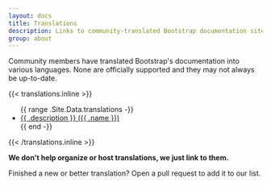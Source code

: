 ```yaml
---
layout: docs
title: Translations
description: Links to community-translated Bootstrap documentation sites.
group: about
---
```


Community members have translated Bootstrap's documentation into various languages. None are officially supported and
they may not always be up-to-date.

{{< translations.inline >}}
<ul>
{{ range .Site.Data.translations -}}
  <li><a href="{{ .url }}" hreflang="{{ .code }}">{{ .description }} ({{ .name }})</a></li>
{{ end -}}
</ul>
{{< /translations.inline >}}

**We don't help organize or host translations, we just link to them.**

Finished a new or better translation? Open a pull request to add it to our list.
